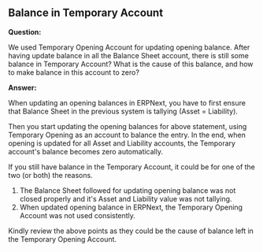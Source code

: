 ## Balance in Temporary Account

**Question:**

We used Temporary Opening Account for updating opening balance. After having update balance in all the Balance Sheet account, there is still some balance in Temporary Account? What is the cause of this balance, and how to make balance in this account to zero?

**Answer:**

When updating an opening balances in ERPNext, you have to first ensure that Balance Sheet in the previous system is tallying (Asset = Liability).

Then you start updating the opening balances for above statement, using Temporary Opening as an account to balance the entry. In the end, when opening is updated for all Asset and Liability accounts, the Temporary account's balance becomes zero automatically.

If you still have balance in the Temporary Account, it could be for one of the two (or both) the reasons.

1.  The Balance Sheet followed for updating opening balance was not closed properly and it's Asset and Liability value was not tallying.
2.  When updated opening balance in ERPNext, the Temporary Opening Account was not used consistently.

Kindly review the above points as they could be the cause of balance left in the Temporary Opening Account.